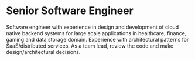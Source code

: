 # Senior Software Engineer

Software engineer with experience in design and development of cloud native backend systems for large scale
applications in healthcare, finance, gaming and data storage domain. Experience with architectural patterns for
SaaS/distributed services. As a team lead, review the code and make design/architectural decisions.


